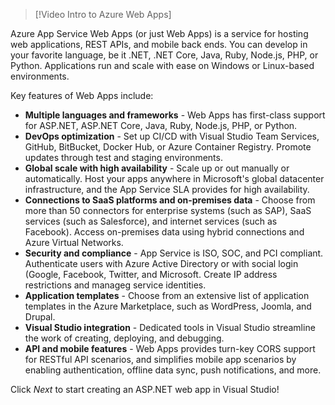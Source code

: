 > [!Video Intro to Azure Web Apps]

Azure App Service Web Apps (or just Web Apps) is a service for hosting web applications, REST APIs, and mobile back ends. You can develop in your favorite language, be it .NET, .NET Core, Java, Ruby, Node.js, PHP, or Python. Applications run and scale with ease on Windows or Linux-based environments.

Key features of Web Apps include:

- **Multiple languages and frameworks** - Web Apps has first-class support for ASP.NET, ASP.NET Core, Java, Ruby, Node.js, PHP, or Python.
- **DevOps optimization** - Set up CI/CD with Visual Studio Team Services, GitHub, BitBucket, Docker Hub, or Azure Container Registry. Promote updates through test and staging environments.
- **Global scale with high availability** - Scale up or out manually or automatically. Host your apps anywhere in Microsoft's global datacenter infrastructure, and the App Service SLA provides for high availability.
- **Connections to SaaS platforms and on-premises data** - Choose from more than 50 connectors for enterprise systems (such as SAP), SaaS services (such as Salesforce), and internet services (such as Facebook). Access on-premises data using hybrid connections and Azure Virtual Networks.
- **Security and compliance** - App Service is ISO, SOC, and PCI compliant. Authenticate users with Azure Active Directory or with social login (Google, Facebook, Twitter, and Microsoft. Create IP address restrictions and manageg service identities.
- **Application templates** - Choose from an extensive list of application templates in the Azure Marketplace, such as WordPress, Joomla, and Drupal.
- **Visual Studio integration** - Dedicated tools in Visual Studio streamline the work of creating, deploying, and debugging.
- **API and mobile features** - Web Apps provides turn-key CORS support for RESTful API scenarios, and simplifies mobile app scenarios by enabling authentication, offline data sync, push notifications, and more.

Click *Next* to start creating an ASP.NET web app in Visual Studio!